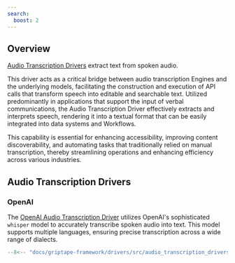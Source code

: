 ```yaml
---
search:
  boost: 2 
---
```


## Overview

[Audio Transcription Drivers](../../reference/griptape/drivers/audio_transcription/index.md) extract text from spoken audio.

This driver acts as a critical bridge between audio transcription Engines and the underlying models, facilitating the construction and execution of API calls that transform speech into editable and searchable text. Utilized predominantly in applications that support the input of verbal communications, the Audio Transcription Driver effectively extracts and interprets speech, rendering it into a textual format that can be easily integrated into data systems and Workflows.

This capability is essential for enhancing accessibility, improving content discoverability, and automating tasks that traditionally relied on manual transcription, thereby streamlining operations and enhancing efficiency across various industries.

## Audio Transcription Drivers

### OpenAI

The [OpenAI Audio Transcription Driver](../../reference/griptape/drivers/audio_transcription/openai_audio_transcription_driver.md) utilizes OpenAI's sophisticated `whisper` model to accurately transcribe spoken audio into text. This model supports multiple languages, ensuring precise transcription across a wide range of dialects. 

```python
--8<-- "docs/griptape-framework/drivers/src/audio_transcription_drivers_1.py"
```
